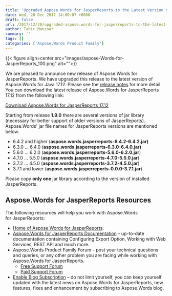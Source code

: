 ```yaml
---
title: 'Upgraded Aspose.Words for JasperReports to the Latest Version of Aspose.Words for Java 17.12'
date: Wed, 20 Dec 2017 14:00:07 +0000
draft: false
url: /2017/12/20/upgraded-aspose.words-for-jasperreports-to-the-latest-version-of-aspose.words-for-java-17.12/
author: Tahir Manzoor
summary: ''
tags: []
categories: ['Aspose.Words Product Family']
---
```




{{< figure align=center src="images/aspose-Words-for-JasperReports_100.png" alt="">}}


We are pleased to announce new release of Aspose.Words for JasperReports. We have upgraded this release to the latest version of Aspose.Words for Java 17.12. Please see the [release notes][1] for more detail. You can download the latest release of Aspose.Words for JasperReports 17.12 from the following link:

[Download Aspose.Words for JasperReports 17.12][2]

Starting from release **1.9.0** there are several versions of jar library (necessary for better support of older versions of JasperReports). Aspose.Words' jar file names for JasperReports versions are mentioned below. 

*   6.4.2 and higher (**aspose.words.jasperreports-6.4.2-6.4.2.jar)**
*   6.3.0 ... 6.4.0 (**aspose.words.jasperreports-6.3.0-6.4.0.jar)**
*   5.6.0 ... 6.2.0 (**aspose.words.jasperreports-5.6.0-6.2.0.jar**)
*   4.7.0 ... 5.5.0 (**aspose.words.jasperreports-4.7.0-5.5.0.jar**)
*   3.7.2 ... 4.5.0 (**aspose.words.jasperreports-3.7.2-4.5.0.jar**)
*   3.7.1 and lower (**aspose.words.jasperreports-0.0.0-3.7.1.jar**)

Please copy **only one** jar library according to the version of installed JasperReports.

## Aspose.Words for JasperReports Resources

The following resources will help you work with Aspose.Words for JasperReports:

*   [Home of Aspose.Words for JasperReports][3].
*   [Aspose.Words for JasperReports Documentation][4] – up-to-date documentation containing Configuring Export Option, Working with Web Services, REST API and much more.
*   Aspose.Words Product Family Forum – post your technical questions and queries, or any other problem you are facing while working with Aspose.Words for JasperReports.
    *   [Free Support Forum][5]
    *   [Paid Support Forum][6]
*   [Enable Blog Subscription][7] – do not limit yourself, you can keep yourself updated with the latest news on Aspose.Words for JasperReports, new features, fixes and enhancement by subscribing to Aspose.Words blog.




[1]: https://docs.aspose.com/display/wordsjasperreports/Aspose.Words+for+JasperReports+17.12+Release+Notes
[2]: https://downloads.aspose.com/words/jasperreports/new-releases/aspose.words-for-jasperreports-17.12/
[3]: https://products.aspose.com/words/jasperreports
[4]: https://docs.aspose.com/display/wordsjasperreports/Home
[5]: https://forum.aspose.com/c/words
[6]: https://helpdesk.aspose.com/
[7]: https://blog.aspose.com/category/aspose-products/aspose-words-product-family/




